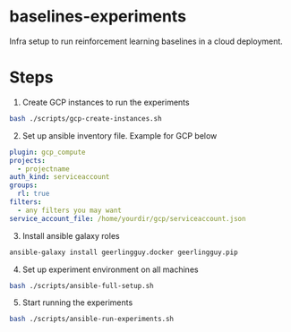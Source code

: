 # baselines-experiments
Infra setup to run reinforcement learning baselines in a cloud deployment.


# Steps

1. Create GCP instances to run the experiments

```bash
bash ./scripts/gcp-create-instances.sh
```

2. Set up ansible inventory file. Example for GCP below

```yaml
plugin: gcp_compute
projects:
  - projectname
auth_kind: serviceaccount
groups:
  rl: true
filters:
  - any filters you may want
service_account_file: /home/yourdir/gcp/serviceaccount.json

```

3. Install ansible galaxy roles

```bash
ansible-galaxy install geerlingguy.docker geerlingguy.pip
```

4. Set up experiment environment on all machines

```bash
bash ./scripts/ansible-full-setup.sh
```

5. Start running the experiments

```bash
bash ./scripts/ansible-run-experiments.sh
```
